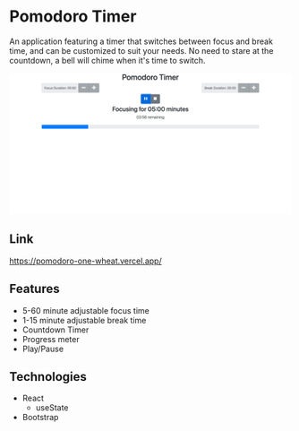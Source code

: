 # Pomodoro Timer

An application featuring a timer that switches between focus and break time, and can be customized to suit your needs. No need to stare at the countdown, a bell will chime when it's time to switch. 

![A screen shot of my Pomodoro Timer App](/public/images/Pomodoro.png "Pomodoro Timer")

## Link

https://pomodoro-one-wheat.vercel.app/


## Features

*  5-60 minute adjustable focus time  
*  1-15 minute adjustable break time  
*  Countdown Timer  
*  Progress meter  
*  Play/Pause

## Technologies

*  React
   *  useState
*  Bootstrap
